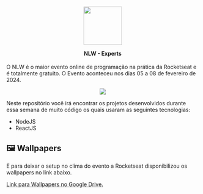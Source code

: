 <h4 align="center">
  <img width="100px" src="https://github.com/Azanniel/nlw-expert/assets/71537090/c1dbfffc-8ebb-45eb-825e-a43647d4b0ef" />

  <p>NLW - Experts</p>
</h4>

O NLW é o maior evento online de programação na prática da Rocketseat e é totalmente gratuito.
O Evento aconteceu nos dias 05 a 08 de fevereiro de 2024.

<p align="center">
  <img src="https://github.com/Azanniel/nlw-expert/assets/71537090/27b68743-909d-4d56-bc62-40a73d55db35" />
</p>

Neste repositório você irá encontrar os projetos desenvolvidos durante essa semana de muito código os quais usaram as seguintes tecnologias:
- NodeJS
- ReactJS

## 🖼️ Wallpapers

E para deixar o setup no clima do evento a Rocketseat disponibilizou os wallpapers no link abaixo.

[Link para Wallpapers no Google Drive.](https://drive.google.com/drive/folders/1bdX5SIrw6MBBqBkZgryc4H_omPQhuPx-?usp=drive_link)
